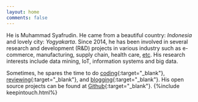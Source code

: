 ```yaml
---
layout: home
comments: false
---
```


He is Muhammad Syafrudin. He came from a beautiful country: *Indonesia* and lovely city: *Yogyakarta*. Since 2014, he has been involved in several research and development (R&D) projects in various industry such as e-commerce, manufacturing, supply chain, health care, [etc](https://justudin.com/research/projects). His research interests include data mining, IoT, information systems and big data.

Sometimes, he spares the time to do [coding](https://github.com/justudin){:target="_blank"}, [reviewing](https://publons.com/a/1501728/){:target="_blank"}, and [blogging](/blog){:target="_blank"}. His open source projects can be found at [Github](https://github.com/justudin){:target="_blank"}. 
{%include keepintouch.html%}

